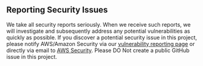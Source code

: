 
## Reporting Security Issues


We take all security reports seriously. When we receive such reports, we will investigate and subsequently address any potential vulnerabilities as quickly as possible. 
If you discover a potential security issue in this project, please notify AWS/Amazon Security via our [vulnerability reporting page](https://aws.amazon.com/security/vulnerability-reporting/)  or directly via email to [AWS Security](mailto:aws-security@amazon.com). Please DO Not create a public GitHub issue in this project.
